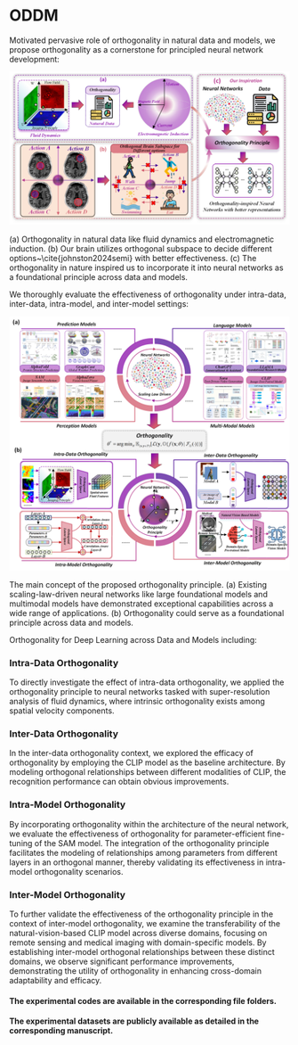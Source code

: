 # ODDM

Motivated pervasive role of orthogonality in natural data and models, we propose orthogonality as a cornerstone for principled neural network development:
<p align="left">
<img src="imgs/main0.png" alt="Motivation" width="700px">
</p>
(a) Orthogonality in natural data like fluid dynamics and electromagnetic induction. (b) Our brain utilizes orthogonal subspace to decide different options~\cite{johnston2024semi} with better effectiveness. (c) The orthogonality in nature inspired us to incorporate it into neural networks as a foundational principle across data and models.

We thoroughly evaluate the effectiveness of orthogonality under intra-data, inter-data, intra-model, and inter-model settings:
<p align="left">
<img src="imgs/main1.png" alt="the results" width="800px">
</p>
The main concept of the proposed orthogonality principle. (a) Existing scaling-law-driven neural networks like large foundational models and multimodal models have demonstrated exceptional capabilities across a wide range of applications. (b) Orthogonality could serve as a foundational principle across data and models.


Orthogonality for Deep Learning across Data and Models including:
### Intra-Data Orthogonality
To directly investigate the effect of intra-data orthogonality, we applied the orthogonality principle to neural networks tasked with super-resolution analysis of fluid dynamics, where intrinsic orthogonality exists among spatial velocity components.

### Inter-Data Orthogonality
In the inter-data orthogonality context, we explored the efficacy of orthogonality by employing the CLIP model as the baseline architecture. By modeling orthogonal relationships between different modalities of CLIP, the recognition performance can obtain obvious improvements.

### Intra-Model Orthogonality
By incorporating orthogonality within the architecture of the neural network, we evaluate the effectiveness of orthogonality for parameter-efficient fine-tuning of the SAM model. The integration of the orthogonality principle facilitates the modeling of relationships among parameters from different layers in an orthogonal manner, thereby validating its effectiveness in intra-model orthogonality scenarios.

### Inter-Model Orthogonality
To further validate the effectiveness of the orthogonality principle in the context of inter-model orthogonality, we examine the transferability of the natural-vision-based CLIP model across diverse domains, focusing on remote sensing and medical imaging with domain-specific models. By establishing inter-model orthogonal relationships between these distinct domains, we observe significant performance improvements, demonstrating the utility of orthogonality in enhancing cross-domain adaptability and efficacy.

#### The experimental codes are available in the corresponding file folders.

#### The experimental datasets are publicly available as detailed in the corresponding manuscript.




